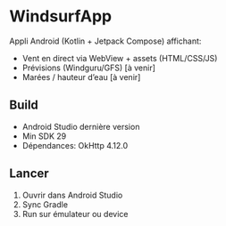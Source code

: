 # WindsurfApp

Appli Android (Kotlin + Jetpack Compose) affichant:
- Vent en direct via WebView + assets (HTML/CSS/JS)
- Prévisions (Windguru/GFS) [à venir]
- Marées / hauteur d’eau [à venir]

## Build
- Android Studio dernière version
- Min SDK 29
- Dépendances: OkHttp 4.12.0

## Lancer
1. Ouvrir dans Android Studio
2. Sync Gradle
3. Run sur émulateur ou device
